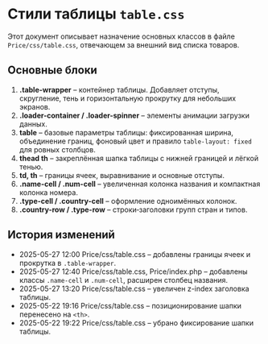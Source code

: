 # Стили таблицы `table.css`

Этот документ описывает назначение основных классов в файле `Price/css/table.css`, отвечающем за внешний вид списка товаров.

## Основные блоки

1. **.table-wrapper** – контейнер таблицы. Добавляет отступы, скругление, тень и горизонтальную прокрутку для небольших экранов.
2. **.loader-container / .loader-spinner** – элементы анимации загрузки данных.
3. **table** – базовые параметры таблицы: фиксированная ширина, объединение границ, фоновый цвет и правило `table-layout: fixed` для ровных столбцов.
4. **thead th** – закреплённая шапка таблицы с нижней границей и лёгкой тенью.
5. **td, th** – границы ячеек, выравнивание и основные отступы.
6. **.name-cell / .num-cell** – увеличенная колонка названия и компактная колонка номера.
7. **.type-cell / .country-cell** – оформление одноимённых колонок.
8. **.country-row / .type-row** – строки‑заголовки групп стран и типов.

## История изменений

- 2025-05-27 12:00 Price/css/table.css – добавлены границы ячеек и прокрутка в `.table-wrapper`.
- 2025-05-27 12:40 Price/css/table.css, Price/index.php – добавлены классы `.name-cell` и `.num-cell`, расширен столбец названия.
- 2025-05-27 13:20 Price/css/table.css – увеличен z-index заголовка таблицы.
- 2025-05-22 19:16 Price/css/table.css – позиционирование шапки перенесено на `<th>`.
- 2025-05-22 19:22 Price/css/table.css – убрано фиксирование шапки таблицы.
